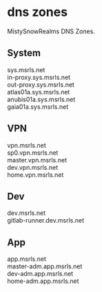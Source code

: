 # dns zones

MistySnowRealms DNS Zones.

## System

sys.msrls.net\
in-proxy.sys.msrls.net\
out-proxy.sys.msrls.net\
atlas01a.sys.msrls.net\
anubis01a.sys.msrls.net\
gaia01a.sys.msrls.net

## VPN

vpn.msrls.net\
sp0.vpn.msrls.net\
master.vpn.msrls.net\
dev.vpn.msrls.net\
home.vpn.msrls.net


## Dev

dev.msrls.net\
gitlab-runner.dev.msrls.net

## App

app.msrls.net\
master-adm.app.msrls.net\
dev-adm.app.msrls.net\
home-adm.app.msrls.net
